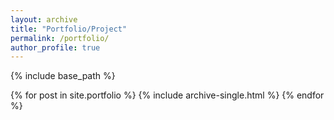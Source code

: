 ```yaml
---
layout: archive
title: "Portfolio/Project"
permalink: /portfolio/
author_profile: true
---
```


{% include base_path %}


{% for post in site.portfolio %}
  {% include archive-single.html %}
{% endfor %}

